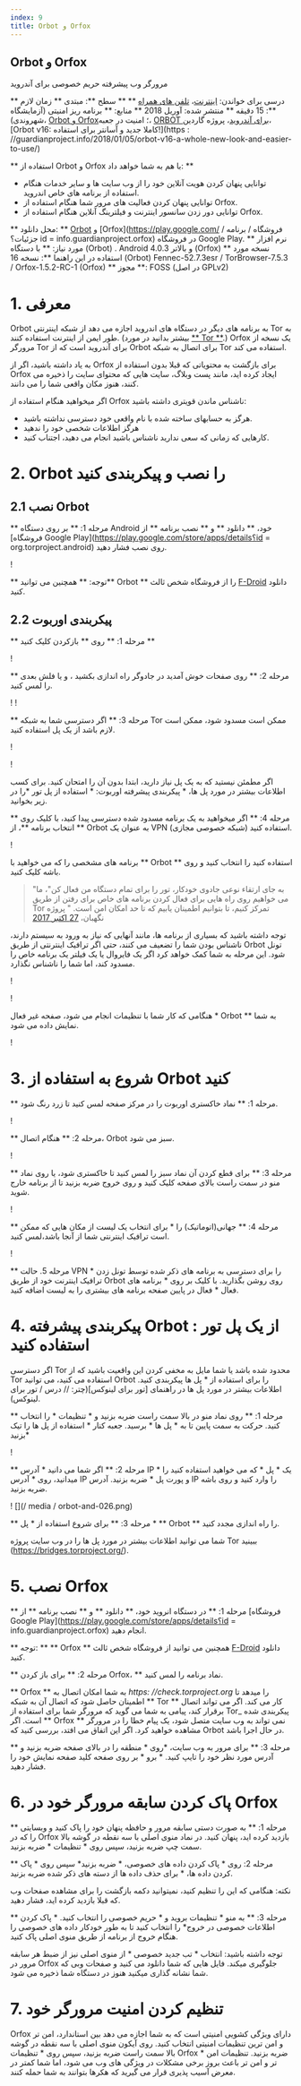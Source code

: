 ```yaml
---
index: 9
title: Orbot و Orfox
---
```

Orbot و Orfox
---

مرورگر وب پیشرفته حریم خصوصی برای آندروید

** درسی برای خواندن: [اینترنت](umbrella://communications/the-internet)، [تلفن های همراه](umbrella://communications/mobile-phones) **
** سطح **: مبتدی
** زمان لازم **: 15 دقیقه
** منتشر شده: آوریل 2018
** منابع: ** برنامه ریز امنیتی (آزمایشگاه شهروندی)، [Orbot و Orfox](https://securityplanner.org/#/tool/orbot-and-orfox)؛ امنیت در جعبه، [ORBOT برای آندروید](https://securityinabox.org/en/guide/orbot/android/)، پروژه گاردین، [Orbot v16: کاملا جدید و آسانتر برای استفاده!](https : //guardianproject.info/2018/01/05/orbot-v16-a-whole-new-look-and-easier-to-use/)

** استفاده از Orbot و Orfox با هم به شما خواهد داد: **
- توانایی پنهان کردن هویت آنلاین خود را از وب سایت ها و سایر خدمات هنگام استفاده از برنامه های خاص اندروید.
- توانایی پنهان کردن فعالیت های مرور شما هنگام استفاده از Orfox.
- توانایی دور زدن سانسور اینترنت و فیلترینگ آنلاین هنگام استفاده از Orfox.

** محل دانلود: ** [Orbot](https://play.google.com/store/apps/details؟id=org.torproject.android) و [Orfox](https://play.google.com/ فروشگاه / برنامه / جزئیات؟ id = info.guardianproject.orfox) در فروشگاه Google Play.
** نرم افزار مورد نیاز: ** با دستگاه (Orbot) . Android 4.0.3 و بالاتر (Orfox)
** نسخه مورد استفاده در این راهنما **: نسخه 16 (Orbot) Fennec-52.7.3esr / TorBrowser-7.5.3 / Orfox-1.5.2-RC-1 (Orfox)
** مجوز **: FOSS (در اصل GPLv2)


# 1. معرفی

Orbot به برنامه های دیگر در دستگاه های اندروید اجازه می دهد از شبکه اینترنتی Tor به طور ایمن از اینترنت استفاده کنند. (بیشتر بدانید در مورد [** Tor **](umbrella://communications/the-internet/advanced).) Orfox یک نسخه از مرورگر Tor برای آندروید است که از Orbot برای اتصال به شبکه Tor استفاده می کند.

به یاد داشته باشید، اگر از Orfox برای بازگشت به محتویاتی که قبلا بدون استفاده از Orfox ایجاد کرده اید، مانند پست وبلاگ، سایت هایی که محتوای سایت را ذخیره می کنند، هنوز مکان واقعی شما را می دانند.

اگر میخواهید هنگام استفاده از Orfox ناشناس ماندن قویتری داشته باشید:

*   هرگز به حسابهای ساخته شده با نام واقعی خود دسترسی نداشته باشید.
*   هرگز اطلاعات شخصی خود را ندهید
*   کارهایی که زمانی که سعی ندارید ناشناس باشید انجام می دهید، اجتناب کنید.


# 2. Orbot را نصب و پیکربندی کنید


## 2.1 نصب Orbot

** مرحله 1: ** بر روی دستگاه Android خود، ** دانلود ** و ** نصب برنامه ** از [فروشگاه Google Play](https://play.google.com/store/apps/details؟id = org.torproject.android) روی نصب فشار دهید.

! [](orbot-and-002.png)

** توجه: ** همچنین می توانید** Orbot ** را از فروشگاه شخص ثالث [F-Droid](https://guardianproject.info/fdroid/) دانلود کنید.


## 2.2 پیکربندی اوربوت

** مرحله 1: ** روی ** بازکردن کلیک کنید **

! [](orbot-and-005.png)

** مرحله 2: ** روی صفحات خوش آمدید در جادوگر راه اندازی بکشید ، و یا فلش بعدی را لمس کنید.

! [](orbot-and-006.png)! [](orbot-and-007.png)

** مرحله 3: ** اگر دسترسی شما به شبکه Tor ممکن است مسدود شود، ممکن است لازم باشد از یک پل استفاده کنید.

! [](orbot-and-009.png)

! [](orbot-and-010.png)

اگر مطمئن نیستید که به یک پل نیاز دارید، ابتدا بدون آن را امتحان کنید. برای کسب اطلاعات بیشتر در مورد پل ها، * پیکربندی پیشرفته اوربوت: * استفاده از پل تور *را در زیر بخوانید.

** مرحله 4: ** اگر میخواهید به یک برنامه مسدود شده دسترسی پیدا کنید، با کلیک روی ** انتخاب برنامه **، از Orbot به عنوان یک VPN (شبکه خصوصی مجازی) استفاده کنید.

! [](orbot-and-008.png)

برنامه های مشخصی را که می خواهید با ** Orbot ** استفاده کنید را انتخاب کنید و روی باشه کلیک کنید.

> "به جای ارتقاء نوعی جادوی خودکار، تور را برای تمام دستگاه من فعال کن"، ما می خواهیم روی راه هایی برای فعال کردن برنامه های خاص برای رفتن از طریق Tor تمرکز کنیم، تا بتوانیم اطمینان یابیم که تا حد امکان امن است. " پروژه نگهبان، [27 اکتبر 2017](https://guardianproject.info/2017/10/27/no-more-root-features-in-orbot-use-orfox-vpn-instead/)

توجه داشته باشید که بسیاری از برنامه ها، مانند آنهایی که نیاز به ورود به سیستم دارند، ناشناس بودن شما را تضعیف می کنند، حتی اگر ترافیک اینترنتی از طریق Orbot تونل شود. این مرحله به شما کمک خواهد کرد اگر یک فایروال یا یک فیلتر یک برنامه خاص را مسدود کند، اما شما را ناشناس نگذارد.


! [](orbot-and-011.png)

! [](orbot-and-012.png)

هنگامی که کار شما با تنظیمات انجام می شود، صفحه غیر فعال * Orbot ** به شما نمایش داده می شود.

! [](orbot-and-013.png)

# 3. شروع به استفاده از Orbot کنید

** مرحله 1: ** نماد خاکستری اوربوت را در مرکز صفحه لمس کنید تا زرد رنگ شود.

! [](orbot-and-014.png)

** مرحله 2: ** هنگام اتصال، Orbot سبز می شود.

! [](orbot-and-015.png)

** مرحله 3: ** برای قطع کردن آن نماد سبز را لمس کنید تا خاکستری شود، یا روی نماد منو در سمت راست بالای صفحه کلیک کنید و روی خروج ضربه بزنید تا از برنامه خارج شوید.

! [](orbot-and-019.png)

** مرحله 4: ** جهانی(اتوماتیک) را  * برای انتخاب یک لیست از مکان هایی که ممکن است ترافیک اینترنتی شما از آنجا باشد،لمس کنید.

! [](orbot-and-022.png)

** مرحله 5.  حالت VPN * را برای دسترسی به برنامه های ذکر شده توسط تونل زدن ترافیک اینترنت خود از طریق Orbot روی روشن بگذارید. با کلیک بر روی * برنامه های فعال * فعال در پایین صفحه  برنامه های بیشتری را به لیست اضافه کنید.


# 4. پیکربندی پیشرفته Orbot : از یک پل تور استفاده کنید

اگر دسترسی Tor محدود شده باشد یا شما مایل به مخفی کردن این واقعیت باشید که از Tor استفاده می کنید، می توانید Orbot را برای استفاده از * پل ها پیکربندی کنید. اطلاعات بیشتر در مورد پل ها در راهنمای [تور برای لینوکس](چتر: // درس / تور برای لینوکس).

** مرحله 1: ** روی نماد منو در بالا سمت راست ضربه بزنید و * تنظیمات * را انتخاب کنید. حرکت به سمت پایین تا به * پل ها * برسید. جعبه کنار * استفاده از پل ها را تیک بزنید*

! [](orbot-and-025.png)

** مرحله 2: ** اگر شما می دانید * آدرس IP * یک * پل * که می خواهید استفاده کنید را میدانید، روی * آدرس IP و پورت پل * ضربه بزنید. آدرس IP را وارد کنید و روی باشه ضربه بزنید.

! [](/ media / orbot-and-026.png)

** مرحله 3: **  برای شروع استفاده از * پل * ** Orbot ** را  راه اندازی مجدد کنید.

شما می توانید اطلاعات بیشتر در مورد پل ها را در وب سایت پروژه Tor ببینید (https://bridges.torproject.org/).


# 5. نصب Orfox

** مرحله 1: ** در دستگاه انروید خود، ** دانلود ** و ** نصب برنامه ** از [فروشگاه Google Play](https://play.google.com/store/apps/details؟id = info.guardianproject.orfox) انجام دهید.

** توجه: ** ** Orfox ** همچنین می توانید از فروشگاه شخص ثالث [F-Droid](https://guardianproject.info/fdroid/) دانلود کنید.

** مرحله 2: ** برای باز کردن Orfox، ** نماد برنامه را لمس کنید.

** Orfox ** به شما امکان اتصال به _https: //check.torproject.org_ را میدهد تا اطمینان حاصل شود که اتصال آن به شبکه ** Tor ** کار می کند. اگر می تواند اتصال برقرار کند، پیامی به شما می گوید که مرورگر شما برای استفاده از Tor_ پیکربندی شده است. اگر ** Orfox ** نمی تواند به وب سایت متصل شود، یک پیام خطا را در مرورگر مشاهده خواهید کرد. اگر این اتفاق می افتد، بررسی کنید که Orbot در حال اجرا باشد.

** مرحله 3: ** برای مرور به وب سایت، *روی * منطقه را در بالای صفحه ضربه بزنید و آدرس مورد نظر خود را تایپ کنید.  * برو * بر روی صفحه کلید صفحه نمایش خود را فشار دهید.


# 6. پاک کردن سابقه مرورگر خود در Orfox 

** مرحله 1: ** به صورت دستی سابقه مرور و حافظه پنهان خود را پاک کنید و وبسایتی را که در Orfox بازدید کرده اید، پنهان کنید. در نماد منوی اصلی با سه نقطه در گوشه بالا سمت چپ ضربه بزنید، سپس روی * تنظیمات * ضربه بزنید.

** مرحله 2: روی * پاک کردن داده های خصوصی، * ضربه بزنید* سپس روی * پاک کردن داده ها، * برای حذف داده ها از دسته های ذکر شده  ضربه بزنید.

نکته: هنگامی که این را تنظیم کنید، نمیتوانید دکمه بازگشت را برای مشاهده صفحات وب که قبلا بازدید کرده اید، فشار دهید.

** مرحله 3: ** به منو * تنظیمات بروید و * حریم خصوصی را انتخاب کنید. * پاک کردن اطلاعات خصوصی در خروج* را انتخاب کنید تا به طور خودکار داده های خصوصی را هنگام خروج از برنامه از طریق منوی اصلی پاک کنید.

توجه داشته باشید: انتخاب * تب جدید خصوصی * از منوی اصلی نیز از ضبط هر سابقه مرور در Orfox جلوگیری میکند. فایل هایی که شما دانلود می کنید و صفحات وبی که شما نشانه گذاری میکنید هنوز در دستگاه شما ذخیره می شود.

# 7. تنظیم کردن امنیت مرورگر خود

Orfox دارای ویژگی کشویی امنیتی است که به شما اجازه می دهد بین استاندارد، امن تر و امن ترین تنظیمات امنیتی انتخاب کنید. روی آیکون منوی اصلی با سه نقطه در گوشه بالا سمت راست ضربه بزنید، سپس روی * تنظیمات Orfox * ضربه بزنید. تنظیمات امن تر و امن تر باعث بروز برخی مشکلات در ویژگی های وب می شود، اما شما کمتر در معرض آسیب پذیری قرار می گیرید که هکرها بتوانند به شما حمله کنند.